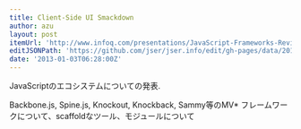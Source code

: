 ```yaml
---
title: Client-Side UI Smackdown
author: azu
layout: post
itemUrl: 'http://www.infoq.com/presentations/JavaScript-Frameworks-Review'
editJSONPath: 'https://github.com/jser/jser.info/edit/gh-pages/data/2013/01/index.json'
date: '2013-01-03T06:28:00Z'
---
```

JavaScriptのエコシステムについての発表.

Backbone.js, Spine.js, Knockout, Knockback, Sammy等のMV* フレームワークについて、scaffoldなツール、モジュールについて
